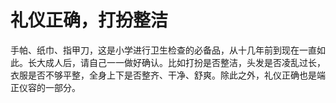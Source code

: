# 礼仪正确，打扮整洁

手帕、纸巾、指甲刀，这是小学进行卫生检查的必备品，从十几年前到现在一直如此。长大成人后，请自己一一做好确认。比如打扮是否整洁，头发是否凌乱过长，衣服是否不够平整，全身上下是否整齐、干净、舒爽。除此之外，礼仪正确也是端正仪容的一部分。
